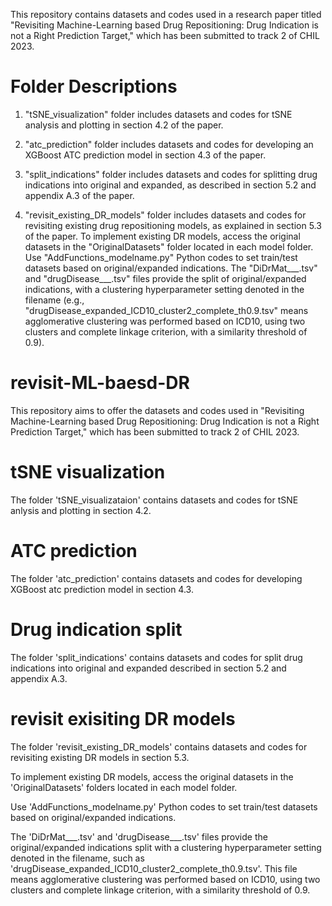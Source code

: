 This repository contains datasets and codes used in a research paper titled "Revisiting Machine-Learning based Drug Repositioning: Drug Indication is not a Right Prediction Target," which has been submitted to track 2 of CHIL 2023.

# Folder Descriptions
1. "tSNE_visualization" folder includes datasets and codes for tSNE analysis and plotting in section 4.2 of the paper.

2. "atc_prediction" folder includes datasets and codes for developing an XGBoost ATC prediction model in section 4.3 of the paper.

3. "split_indications" folder includes datasets and codes for splitting drug indications into original and expanded, as described in section 5.2 and appendix A.3 of the paper.

4. "revisit_existing_DR_models" folder includes datasets and codes for revisiting existing drug repositioning models, as explained in section 5.3 of the paper.
To implement existing DR models, access the original datasets in the "OriginalDatasets" folder located in each model folder. Use "AddFunctions_modelname.py" Python codes to set train/test datasets based on original/expanded indications. The "DiDrMat___.tsv" and "drugDisease___.tsv" files provide the split of original/expanded indications, with a clustering hyperparameter setting denoted in the filename (e.g., "drugDisease_expanded_ICD10_cluster2_complete_th0.9.tsv" means agglomerative clustering was performed based on ICD10, using two clusters and complete linkage criterion, with a similarity threshold of 0.9).


# revisit-ML-baesd-DR
This repository aims to offer the datasets and codes used in "Revisiting Machine-Learning based Drug Repositioning: Drug Indication is not a Right Prediction Target," which has been submitted to track 2 of CHIL 2023.

# tSNE visualization
The folder 'tSNE_visualizataion' contains datasets and codes for tSNE anlysis and plotting in section 4.2.

# ATC prediction
The folder 'atc_prediction' contains datasets and codes for developing XGBoost atc prediction model in section 4.3.

# Drug indication split
The folder 'split_indications' contains datasets and codes for split drug indications into original and expanded described in section 5.2 and appendix A.3.

# revisit exisiting DR models
The folder 'revisit_existing_DR_models' contains datasets and codes for revisiting existing DR models in section 5.3.

To implement existing DR models, access the original datasets in the 'OriginalDatasets' folders located in each model folder.

Use 'AddFunctions_modelname.py' Python codes to set train/test datasets based on original/expanded indications.

The 'DiDrMat___.tsv' and 'drugDisease___.tsv' files provide the original/expanded indications split with a clustering hyperparameter setting denoted in the filename, such as 'drugDisease_expanded_ICD10_cluster2_complete_th0.9.tsv'. This file means agglomerative clustering was performed based on ICD10, using two clusters and complete linkage criterion, with a similarity threshold of 0.9.
